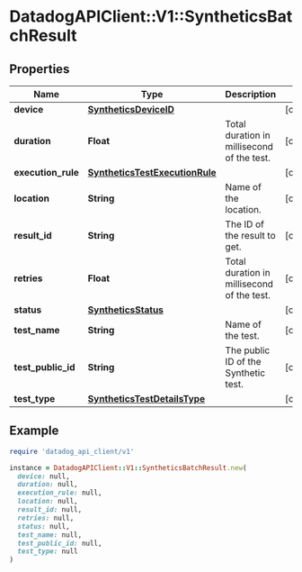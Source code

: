# DatadogAPIClient::V1::SyntheticsBatchResult

## Properties

| Name               | Type                                                              | Description                                | Notes      |
| ------------------ | ----------------------------------------------------------------- | ------------------------------------------ | ---------- |
| **device**         | [**SyntheticsDeviceID**](SyntheticsDeviceID.md)                   |                                            | [optional] |
| **duration**       | **Float**                                                         | Total duration in millisecond of the test. | [optional] |
| **execution_rule** | [**SyntheticsTestExecutionRule**](SyntheticsTestExecutionRule.md) |                                            | [optional] |
| **location**       | **String**                                                        | Name of the location.                      | [optional] |
| **result_id**      | **String**                                                        | The ID of the result to get.               | [optional] |
| **retries**        | **Float**                                                         | Total duration in millisecond of the test. | [optional] |
| **status**         | [**SyntheticsStatus**](SyntheticsStatus.md)                       |                                            | [optional] |
| **test_name**      | **String**                                                        | Name of the test.                          | [optional] |
| **test_public_id** | **String**                                                        | The public ID of the Synthetic test.       | [optional] |
| **test_type**      | [**SyntheticsTestDetailsType**](SyntheticsTestDetailsType.md)     |                                            | [optional] |

## Example

```ruby
require 'datadog_api_client/v1'

instance = DatadogAPIClient::V1::SyntheticsBatchResult.new(
  device: null,
  duration: null,
  execution_rule: null,
  location: null,
  result_id: null,
  retries: null,
  status: null,
  test_name: null,
  test_public_id: null,
  test_type: null
)
```
